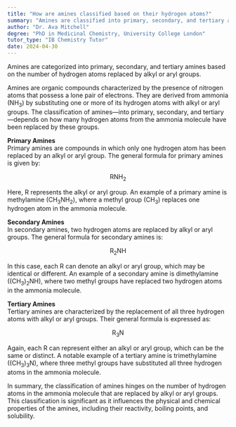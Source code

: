 ```yaml
---
title: "How are amines classified based on their hydrogen atoms?"
summary: "Amines are classified into primary, secondary, and tertiary amines based on the number of hydrogen atoms they replace."
author: "Dr. Ava Mitchell"
degree: "PhD in Medicinal Chemistry, University College London"
tutor_type: "IB Chemistry Tutor"
date: 2024-04-30
---
```


Amines are categorized into primary, secondary, and tertiary amines based on the number of hydrogen atoms replaced by alkyl or aryl groups.

Amines are organic compounds characterized by the presence of nitrogen atoms that possess a lone pair of electrons. They are derived from ammonia ($\text{NH}_3$) by substituting one or more of its hydrogen atoms with alkyl or aryl groups. The classification of amines—into primary, secondary, and tertiary—depends on how many hydrogen atoms from the ammonia molecule have been replaced by these groups.

**Primary Amines**  
Primary amines are compounds in which only one hydrogen atom has been replaced by an alkyl or aryl group. The general formula for primary amines is given by:

$$
\text{RNH}_2
$$

Here, $\text{R}$ represents the alkyl or aryl group. An example of a primary amine is methylamine ($\text{CH}_3\text{NH}_2$), where a methyl group ($\text{CH}_3$) replaces one hydrogen atom in the ammonia molecule.

**Secondary Amines**  
In secondary amines, two hydrogen atoms are replaced by alkyl or aryl groups. The general formula for secondary amines is:

$$
\text{R}_2\text{NH}
$$

In this case, each $\text{R}$ can denote an alkyl or aryl group, which may be identical or different. An example of a secondary amine is dimethylamine ($(\text{CH}_3)_2\text{NH}$), where two methyl groups have replaced two hydrogen atoms in the ammonia molecule.

**Tertiary Amines**  
Tertiary amines are characterized by the replacement of all three hydrogen atoms with alkyl or aryl groups. Their general formula is expressed as:

$$
\text{R}_3\text{N}
$$

Again, each $\text{R}$ can represent either an alkyl or aryl group, which can be the same or distinct. A notable example of a tertiary amine is trimethylamine ($(\text{CH}_3)_3\text{N}$), where three methyl groups have substituted all three hydrogen atoms in the ammonia molecule.

In summary, the classification of amines hinges on the number of hydrogen atoms in the ammonia molecule that are replaced by alkyl or aryl groups. This classification is significant as it influences the physical and chemical properties of the amines, including their reactivity, boiling points, and solubility.
    